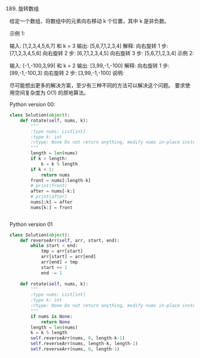 189. 旋转数组

给定一个数组，将数组中的元素向右移动 k 个位置，其中 k 是非负数。

示例 1:

输入: [1,2,3,4,5,6,7] 和 k = 3
输出: [5,6,7,1,2,3,4]
解释:
向右旋转 1 步: [7,1,2,3,4,5,6]
向右旋转 2 步: [6,7,1,2,3,4,5]
向右旋转 3 步: [5,6,7,1,2,3,4]
示例 2:

输入: [-1,-100,3,99] 和 k = 2
输出: [3,99,-1,-100]
解释: 
向右旋转 1 步: [99,-1,-100,3]
向右旋转 2 步: [3,99,-1,-100]
说明:

尽可能想出更多的解决方案，至少有三种不同的方法可以解决这个问题。
要求使用空间复杂度为 O(1) 的原地算法。

Python version 00:

```python
class Solution(object):
    def rotate(self, nums, k):
        """
        :type nums: List[int]
        :type k: int
        :rtype: None Do not return anything, modify nums in-place instead.
        """
        length = len(nums)
        if k > length:
            k = k % length
        if k < 1:
            return nums
        front = nums[:length-k]
        # print(front)
        after = nums[-k:]
        # print(after)
        nums[:k] = after
        nums[k:] = front
        
```

Python version 01

```python
class Solution(object):
    def reverseArr(self, arr, start, end):
        while start < end:
            tmp = arr[start]
            arr[start] = arr[end]
            arr[end] = tmp
            start += 1
            end -= 1
    
    def rotate(self, nums, k):
        """
        :type nums: List[int]
        :type k: int
        :rtype: None Do not return anything, modify nums in-place instead.
        """
        if nums is None:
            return None
        length = len(nums)
        k = k % length
        self.reverseArr(nums, 0, length-k-1)
        self.reverseArr(nums, length-k, length-1)
        self.reverseArr(nums, 0, length-1)
```